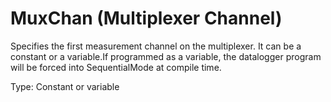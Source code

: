 # MuxChan (Multiplexer Channel)

Specifies the first measurement channel on the multiplexer. It can be a constant or a variable.If programmed as a variable, the datalogger program will be forced into SequentialMode at compile time.

Type: Constant or variable
